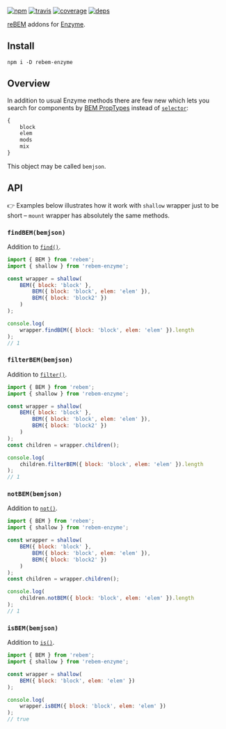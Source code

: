 [![npm](https://img.shields.io/npm/v/rebem-enzyme.svg?style=flat-square)](https://www.npmjs.com/package/rebem-enzyme)
[![travis](http://img.shields.io/travis/rebem/enzyme.svg?style=flat-square)](https://travis-ci.org/rebem/enzyme)
[![coverage](https://img.shields.io/codecov/c/github/rebem/enzyme.svg?style=flat-square)](https://codecov.io/github/rebem/enzyme)
[![deps](https://img.shields.io/gemnasium/rebem/enzyme.svg?style=flat-square)](https://gemnasium.com/rebem/enzyme)

[reBEM](https://github.com/rebem/rebem) addons for [Enzyme](http://airbnb.io/enzyme/).

## Install

```
npm i -D rebem-enzyme
```

## Overview

In addition to usual Enzyme methods there are few new which lets you search for components by [BEM PropTypes](https://github.com/rebem/rebem#bem-proptypes) instead of [`selector`](http://airbnb.io/enzyme/GLOSSARY.html#selector):

```js
{
    block
    elem
    mods
    mix
}
```

This object may be called `bemjson`.

## API

:point_right: Examples below illustrates how it work with `shallow` wrapper just to be short – `mount` wrapper has absolutely the same methods.

### `findBEM(bemjson)`

Addition to [`find()`](http://airbnb.io/enzyme/docs/api/ShallowWrapper/find.html).

```js
import { BEM } from 'rebem';
import { shallow } from 'rebem-enzyme';

const wrapper = shallow(
    BEM({ block: 'block' },
        BEM({ block: 'block', elem: 'elem' }),
        BEM({ block: 'block2' })
    )
);

console.log(
    wrapper.findBEM({ block: 'block', elem: 'elem' }).length
);
// 1
```

### `filterBEM(bemjson)`

Addition to [`filter()`](http://airbnb.io/enzyme/docs/api/ShallowWrapper/filter.html).

```js
import { BEM } from 'rebem';
import { shallow } from 'rebem-enzyme';

const wrapper = shallow(
    BEM({ block: 'block' },
        BEM({ block: 'block', elem: 'elem' }),
        BEM({ block: 'block2' })
    )
);
const children = wrapper.children();

console.log(
    children.filterBEM({ block: 'block', elem: 'elem' }).length
);
// 1
```

### `notBEM(bemjson)`

Addition to [`not()`](http://airbnb.io/enzyme/docs/api/ShallowWrapper/not.html).

```js
import { BEM } from 'rebem';
import { shallow } from 'rebem-enzyme';

const wrapper = shallow(
    BEM({ block: 'block' },
        BEM({ block: 'block', elem: 'elem' }),
        BEM({ block: 'block2' })
    )
);
const children = wrapper.children();

console.log(
    children.notBEM({ block: 'block', elem: 'elem' }).length
);
// 1
```

### `isBEM(bemjson)`

Addition to [`is()`](http://airbnb.io/enzyme/docs/api/ShallowWrapper/is.html).

```js
import { BEM } from 'rebem';
import { shallow } from 'rebem-enzyme';

const wrapper = shallow(
    BEM({ block: 'block', elem: 'elem' })
);

console.log(
    wrapper.isBEM({ block: 'block', elem: 'elem' })
);
// true
```
